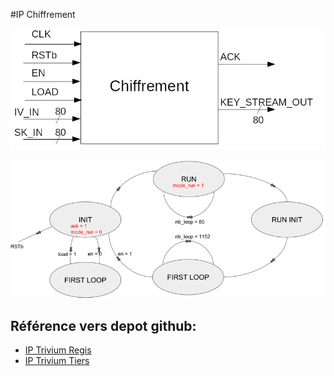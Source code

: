 #IP Chiffrement

![IP Chiffrement](presentation/Chiffrement.png?raw=true "Title")


![FSM Trivium](presentation/Trivium_FSM.png)


Référence vers depot github:
----------------------------
- [IP Trivium Regis](https://github.com/inmcm/HDL_Ciphers/blob/master/Trivium)
- [IP Trivium Tiers](https://github.com/yahniukov/Trivium_FPGA)
